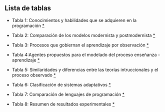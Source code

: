## Lista de tablas

- Tabla 1: Conocimientos y habilidades que se adquieren en la programación [*]()

- Tabla 2: Comparación de los modelos modernista y postmodernista [*]()

- Tabla 3: Procesos que gobiernan el aprendizaje por observación [*]()

- Tabla 4:Agentes propuestos para el modelado del proceso enseñanza - aprendizaje [*]()

- Tabla 5: Similaridades y diferencias entre las teorías intruccionales y el proceso observado [*]()

- Tabla 6: Clasificación de sistemas adaptativos [*]()

- Tabla 7: Comparación de lenguajes de programación [*]()

- Tabla 8: Resumen de resultados experimentales [*]()